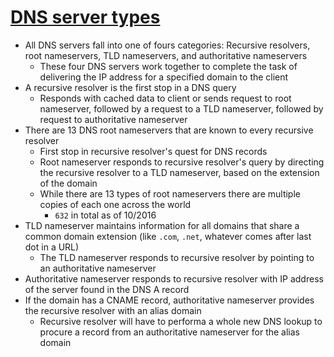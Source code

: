 # [DNS server types](https://www.cloudflare.com/learning/dns/dns-server-types/)

* All DNS servers fall into one of fours categories: Recursive resolvers, root nameservers, TLD nameservers, and authoritative nameservers
  * These four DNS servers work together to complete the task of delivering the IP address for a specified domain to the client
* A recursive resolver is the first stop in a DNS query
  * Responds with cached data to client or sends request to root nameserver, followed by a request to a TLD nameserver, followed by request to authoritative nameserver
* There are 13 DNS root nameservers that are known to every recursive resolver
  * First stop in recursive resolver's quest for DNS records
  * Root nameserver responds to recursive resolver's query by directing the recursive resolver to a TLD nameserver, based on the extension of the domain
  * While there are 13 types of root nameservers there are multiple copies of each one across the world
    * `632` in total as of 10/2016
* TLD nameserver maintains information for all domains that share a common domain extension (like `.com`, `.net`, whatever comes after last dot in a URL)
  * The TLD nameserver responds to recursive resolver by pointing to an authoritative nameserver
* Authoritative nameserver responds to recursive resolver with IP address of the server found in the DNS A record
* If the domain has a CNAME record, authoritative nameserver provides the recursive resolver with an alias domain
  * Recursive resolver will have to performa a whole new DNS lookup to procure a record from an authoritative nameserver for the alias domain
